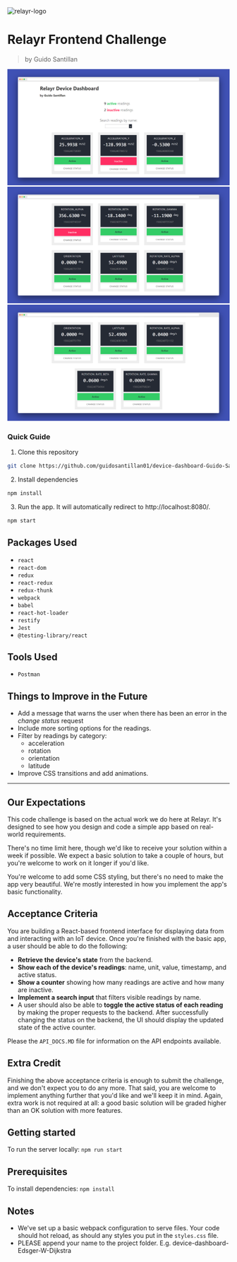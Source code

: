 <img src="https://assets.relayr.io/images/relayr/relayr_logo_transparent.png" alt="relayr-logo" width="300"/>

# Relayr Frontend Challenge

> by Guido Santillan

![](./documentation/1.png)
![](./documentation/2.png)
![](./documentation/3.png)

### Quick Guide

1. Clone this repository

```sh
git clone https://github.com/guidosantillan01/device-dashboard-Guido-Santillan
```

2. Install dependencies

```sh
npm install
```

3. Run the app. It will automatically redirect to http://localhost:8080/.

```sh
npm start
```

## Packages Used

-   `react`
-   `react-dom`
-   `redux`
-   `react-redux`
-   `redux-thunk`
-   `webpack`
-   `babel`
-   `react-hot-loader`
-   `restify`
-   `Jest`
-   `@testing-library/react`

## Tools Used

-   `Postman`

## Things to Improve in the Future

-   Add a message that warns the user when there has been an error in the _change status_ request
-   Include more sorting options for the readings.
-   Filter by readings by category:
    -   acceleration
    -   rotation
    -   orientation
    -   latitude
-   Improve CSS transitions and add animations.

---

## Our Expectations

This code challenge is based on the actual work we do here at Relayr. It's designed to see how you design and code a simple app based on real-world requirements.

There's no time limit here, though we'd like to receive your solution within a week if possible. We expect a basic solution to take a couple of hours, but you're welcome to work on it longer if you'd like.

You're welcome to add some CSS styling, but there's no need to make the app very beautiful. We're mostly interested in how you implement the app's basic functionality.

## Acceptance Criteria

You are building a React-based frontend interface for displaying data from and interacting with an IoT device. Once you're finished with the basic app, a user should be able to do the following:

-   **Retrieve the device's state** from the backend.
-   **Show each of the device's readings**: name, unit, value, timestamp, and active status.
-   **Show a counter** showing how many readings are active and how many are inactive.
-   **Implement a search input** that filters visible readings by name.
-   A user should also be able to **toggle the active status of each reading** by making the proper requests to the backend. After successfully changing the status on the backend, the UI should display the updated state of the active counter.

Please the `API_DOCS.MD` file for information on the API endpoints available.

## Extra Credit

Finishing the above acceptance criteria is enough to submit the challenge, and we don't expect you to do any more. That said, you are welcome to implement anything further that you'd like and we'll keep it in mind. Again, extra work is not required at all: a good basic solution will be graded higher than an OK solution with more features.

## Getting started

To run the server locally: `npm run start`

## Prerequisites

To install dependencies: `npm install`

## Notes

-   We've set up a basic webpack configuration to serve files. Your code should hot reload, as should any styles you put in the `styles.css` file.
-   PLEASE append your name to the project folder. E.g. device-dashboard-Edsger-W-Dijkstra
